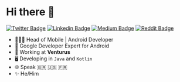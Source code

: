 # Hi there 👋

[![Twitter Badge](https://img.shields.io/badge/-@IgorEscodro-1ca0f1?style=flat-square&labelColor=1ca0f1&logo=twitter&logoColor=white)](https://twitter.com/igorescodro) [![Linkedin Badge](https://img.shields.io/badge/-IgorEscodro-blue?style=flat-square&logo=Linkedin&logoColor=white)](https://www.linkedin.com/in/escodro/) [![Medium Badge](https://img.shields.io/badge/-@escodro-000000?style=flat-square&labelColor=000000&logo=Medium)](https://medium.com/@escodro/) [![Reddit Badge](https://img.shields.io/badge/r/IgorEscodro-FF5700?style=flat-square&labelColor=FF5700&logo=Reddit&logoColor=white)](https://www.reddit.com/user/IgorEscodro)

- 👨🏻‍💻 Head of Mobile | Android Developer
- 🤖 Google Developer Expert for Android
- 🚧 Working at **Venturus**
- 🖥 Developing in `Java` and `Kotlin`
- 🌐 Speak 🇧🇷 🇺🇸 🇫🇷
- ✨ He/Him

<!--
**igorescodro/igorescodro** is a ✨ _special_ ✨ repository because its `README.md` (this file) appears on your GitHub profile.

Here are some ideas to get you started:

- 🔭 I’m currently working on ...
- 🌱 I’m currently learning ...
- 👯 I’m looking to collaborate on ...
- 🤔 I’m looking for help with ...
- 💬 Ask me about ...
- 📫 How to reach me: ...
- 😄 Pronouns: ...
- ⚡ Fun fact: ...
-->
